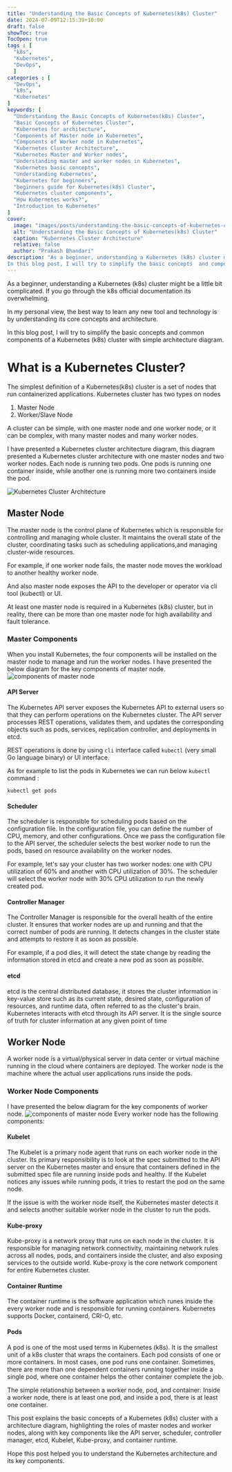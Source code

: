 ```yaml
---
title: "Understanding the Basic Concepts of Kubernetes(k8s) Cluster"
date: 2024-07-09T12:15:39+10:00
draft: false
showToc: true
TocOpen: true
tags : [
  "k8s",
  "Kubernetes",
  "DevOps",
  ]
categories : [
  "DevOps",
  "k8s",
  "Kubernetes"
]
keywords: [
  "Understanding the Basic Concepts of Kubernetes(k8s) Cluster",
  "Basic Concepts of Kubernetes Cluster",
  "Kubernetes for architecture",
  "Components of Master node in Kubernetes",
  "Components of Worker node in Kubernetes",
  "Kubernetes Cluster Architecture", 
  "Kubernetes Master and Worker nodes",
  "Understanding master and worker nodes in Kubernetes",
  "Kubernetes basic concepts", 
  "Understanding Kubernetes", 
  "Kubernetes for beginners",
  "beginners guide for Kubernetes(k8s) Cluster",
  "Kubernetes cluster components", 
  "How Kubernetes works?", 
  "Introduction to Kubernetes"
]
cover:
  image: "images/posts/understanding-the-basic-concepts-of-kubernetes-cluster/understanding-the-basic-concepts-of-kubernetes-cluster.png" # image path/url
  alt: "Understanding the Basic Concepts of Kubernetes(k8s) Cluster"
  caption: "Kubernetes Cluster Architecture"
  relative: false
  author: "Prakash Bhandari"
description: "As a beginner, understanding a Kubernetes (k8s) cluster might be a little bit complicated. 
In this blog post, I will try to simplify the basic concepts  and components of a Kubernetes (k8s) cluster."
---
```


As a beginner, understanding a Kubernetes (k8s) cluster might be a little bit complicated. If you go through the k8s official documentation its overwhelming.

In my personal view, the best way to learn any new tool and technology is by understanding its core concepts and architecture.

In this blog post, I will try to simplify the basic concepts and common components of a Kubernetes (k8s) cluster with simple architecture diagram. 

# What is a Kubernetes Cluster?
The simplest definition of a Kubernetes(k8s) cluster is a set of nodes that run containerized applications. Kubernetes cluster has two types on nodes
1. Master Node
2. Worker/Slave Node
   
A cluster can be simple, with one master node and one worker node, or it can be complex, with many master nodes and many worker nodes.

I have presented a Kubernetes cluster architecture diagram, this diagram presented a Kubernetes cluster architecture with one master nodes
and two worker nodes. Each node is running two pods. One pods is running one container
inside, while another one is running more two containers inside the pod.

![Kubernetes Cluster Architecture](/images/posts/understanding-the-basic-concepts-of-kubernetes-cluster/understanding-the-basic-concepts-of-kubernetes-cluster.png#center)


## Master Node
The master node is the control plane of Kubernetes which is responsible for controlling and managing whole cluster. 
It maintains the overall state of the cluster, coordinating tasks such as scheduling applications,and managing cluster-wide resources.

For example, if one worker node fails, the master node moves the workload to another healthy worker node.

And also master node exposes the API to the developer or operator via cli tool (kubectl) or UI.

At least one master node is required in a Kubernetes (k8s) cluster, but in reality, 
there can be more than one master node for high availability and fault tolerance.

### Master Components
When you install Kubernetes, the four components will be installed on the master node to manage and run the worker nodes.
I have presented the below diagram for the key components of master node.
![components of master node](/images/posts/understanding-the-basic-concepts-of-kubernetes-cluster/components-of-master-node.png#center)
#### API Server

The Kubernetes API server exposes the Kubernetes API to external users so that they can perform operations on the Kubernetes cluster. 
The API server processes REST operations, validates them, and updates the corresponding objects 
such as pods, services, replication controller, and deployments in etcd.

REST operations is done by using `cli` interface called `kubectl` (very small Go language binary) or UI interface.

As for example to list the pods in Kubernetes we can run below `kubectl` command : 

`kubectl get pods`

#### Scheduler
The scheduler is responsible for scheduling pods based on the configuration file. In the configuration file, you can define the number of CPU, memory, and other configurations. 
Once we pass the configuration file to the API server, the scheduler selects the best worker node to run the pods, based on resource availability on the worker nodes.

For example, let's say your cluster has two worker nodes: one with CPU utilization of 60% and another with CPU utilization of 30%. 
The scheduler will select the worker node with 30% CPU utilization to run the newly created pod.
#### Controller Manager
The Controller Manager is responsible for the overall health of the entire cluster. 
It ensures that worker nodes are up and running and that the correct number of pods are running. 
It detects changes in the cluster state and attempts to restore it as soon as possible.

For example, if a pod dies, it will detect the state change by reading the information stored in etcd and create a new pod as soon as possible.

#### etcd

etcd is the central distributed database, it stores the cluster information in key-value store such as its current state, desired state, configuration of resources, and runtime data, often referred to as the cluster's brain. 
Kubernetes interacts with etcd through its API server. It is the single source of truth for cluster information at any given point of time 

## Worker Node
A worker node is a virtual/physical server in data center or virtual machine running in the cloud where containers are deployed. 
The worker node is the machine where the actual user applications runs inside the pods.

### Worker Node Components
I have presented the below diagram for the key components of worker node.
![components of master node](/images/posts/understanding-the-basic-concepts-of-kubernetes-cluster/components-of-worker-node.png#center)
Every worker node has the following components:
#### Kubelet
The Kubelet is a primary node agent that runs on each worker node in the cluster.
Its primary responsibility is to look at the spec submitted to the API server on the
Kubernetes master and ensure that containers defined in 
the submitted spec file are running inside pods and healthy. If the Kubelet notices any issues while running pods, it tries to restart the pod on the same node.

If the issue is with the worker node itself, the Kubernetes 
master detects it and selects another suitable worker node in the cluster to run the pods.

#### Kube-proxy
Kube-proxy is a network proxy that runs on each node in the cluster.
It is responsible for managing network connectivity, maintaining network rules across all nodes, pods, and containers inside the cluster, and also exposing services to the outside world.
Kube-proxy is the core network component for entire Kubernetes cluster.

#### Container Runtime
The container runtime is the software application which runes inside the every worker 
node and is responsible for running containers. Kubernetes supports Docker, containerd, CRI-O, etc.

#### Pods
A pod is one of the most used terms in Kubernetes (k8s). 
It is the smallest unit of a k8s cluster that wraps the containers. 
Each pod consists of one or more containers. 
In most cases, one pod runs one container. 
Sometimes, there are more than one dependent containers running together inside a single pod, where one container helps the other container complete the job.

The simple relationship between a worker node, pod, and container:
Inside a worker node, there is at least one pod, and inside a pod, there is at least one container.

This post explains the basic concepts of a Kubernetes (k8s) cluster with a architecture diagram,
highlighting the roles of master nodes and worker nodes, along with key components like the API server, 
scheduler, controller manager, etcd, Kubelet, Kube-proxy, and container runtime.

Hope this post helped you to understand the Kubernetes architecture and its key components.

